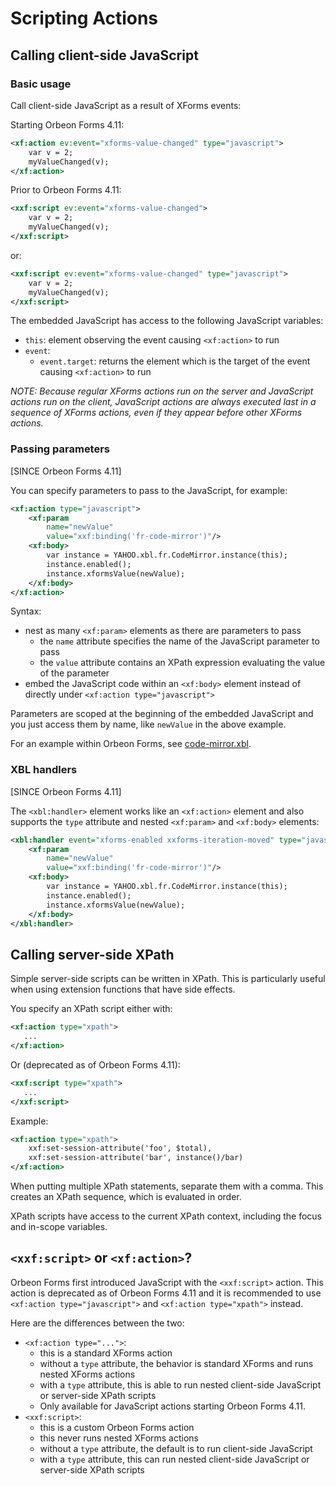 # Scripting Actions

<!-- toc -->

## Calling client-side JavaScript

### Basic usage

Call client-side JavaScript as a result of XForms events:

Starting Orbeon Forms 4.11:

```xml
<xf:action ev:event="xforms-value-changed" type="javascript">
    var v = 2;
    myValueChanged(v);
</xf:action>
```

Prior to Orbeon Forms 4.11:

```xml
<xxf:script ev:event="xforms-value-changed">
    var v = 2;
    myValueChanged(v);
</xxf:script>
```

or:

```xml
<xxf:script ev:event="xforms-value-changed" type="javascript">
    var v = 2;
    myValueChanged(v);
</xxf:script>
```

The embedded JavaScript has access to the following JavaScript variables:

* `this`: element observing the event causing `<xf:action>` to run
* `event`:
    * `event.target`: returns the element which is the target of the event causing `<xf:action>` to run

_NOTE: Because regular XForms actions run on the server and JavaScript actions run on the client, JavaScript actions are always executed last in a sequence of XForms actions, even if they appear before other XForms actions._

### Passing parameters

[SINCE Orbeon Forms 4.11]

You can specify parameters to pass to the JavaScript, for example:

```xml
<xf:action type="javascript">
    <xf:param
        name="newValue"
        value="xxf:binding('fr-code-mirror')"/>
    <xf:body>
        var instance = YAHOO.xbl.fr.CodeMirror.instance(this);
        instance.enabled();
        instance.xformsValue(newValue);
    </xf:body>
</xf:action>
```

Syntax:

- nest as many `<xf:param>` elements as there are parameters to pass
    - the `name` attribute specifies the name of the JavaScript parameter to pass
    - the `value` attribute contains an XPath expression evaluating the value of the parameter
- embed the JavaScript code within an `<xf:body>` element instead of directly under `<xf:action type="javascript">`

Parameters are scoped at the beginning of the embedded JavaScript and you just access them by name, like `newValue` in the above example.

For an example within Orbeon Forms, see [code-mirror.xbl](https://github.com/orbeon/orbeon-forms/blob/83c1bde2386bc5c69af72a132db61378d2077fc9/src/resources-packaged/xbl/orbeon/code-mirror/code-mirror.xbl).

### XBL handlers

[SINCE Orbeon Forms 4.11]

The `<xbl:handler>` element works like an `<xf:action>` element and also supports the `type` attribute and nested `<xf:param>` and `<xf:body>` elements:

```xml
<xbl:handler event="xforms-enabled xxforms-iteration-moved" type="javascript">
    <xf:param
        name="newValue"
        value="xxf:binding('fr-code-mirror')"/>
    <xf:body>
        var instance = YAHOO.xbl.fr.CodeMirror.instance(this);
        instance.enabled();
        instance.xformsValue(newValue);
    </xf:body>
</xbl:handler>
```

## Calling server-side XPath

Simple server-side scripts can be written in XPath. This is particularly useful when using extension functions that have side effects.

You specify an XPath script either with:

```xml
<xf:action type="xpath">
   ...
</xf:action>
```

Or (deprecated as of Orbeon Forms 4.11):

```xml
<xxf:script type="xpath">
   ...
</xxf:script>
```

Example:

```xml
<xf:action type="xpath">
    xxf:set-session-attribute('foo', $total),
    xxf:set-session-attribute('bar', instance()/bar)
</xf:action>
```

When putting multiple XPath statements, separate them with a comma. This creates an XPath sequence, which is evaluated in order.

XPath scripts have access to the current XPath context, including the focus and in-scope variables.

## `<xxf:script>` or `<xf:action>`?

Orbeon Forms first introduced JavaScript with the `<xxf:script>` action. This action is deprecated as of Orbeon Forms 4.11 and it is recommended to use `<xf:action type="javascript">` and `<xf:action type="xpath">` instead.

Here are the differences between the two:

* `<xf:action type="...">`:
    * this is a standard XForms action
    * without a `type` attribute, the behavior is standard XForms and runs nested XForms actions
    * with a `type` attribute, this is able to run nested client-side JavaScript or server-side XPath scripts
    * Only available for JavaScript actions starting Orbeon Forms 4.11.
* `<xxf:script>`:
    * this is a custom Orbeon Forms action
    * this never runs nested XForms actions
    * without a `type` attribute, the default is to run client-side JavaScript
    * with a `type` attribute, this can run nested client-side JavaScript or server-side XPath scripts

